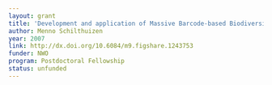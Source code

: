 ```yaml
---
layout: grant
title: 'Development and application of Massive Barcode-based Biodiversity Assessment (MBBA); a novel method for rapid estimation of species diversity'
author: Menno Schilthuizen
year: 2007
link: http://dx.doi.org/10.6084/m9.figshare.1243753
funder: NWO
program: Postdoctoral Fellowship
status: unfunded
---
```

